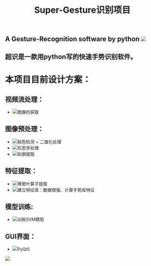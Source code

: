 
# <center> Super-Gesture识别项目 </center><br>
## A Gesture-Recognition software by python  ![](https://img.shields.io/badge/language-python-green) <br>
## 超识是一款用python写的快速手势识别软件。 <br>
# 本项目目前设计方案：<br>
## 视频流处理：
* ![](https://img.shields.io/badge/unfinished-%C3%97-red)图像的获取 
## 图像预处理：
* ![](https://img.shields.io/badge/unfinished-%C3%97-red)肤色检测 + 二值化处理  
* ![](https://img.shields.io/badge/unfinished-%C3%97-red)形态学处理  
* ![](https://img.shields.io/badge/unfinished-%C3%97-red)轮廓提取  
## 特征提取：
* ![](https://img.shields.io/badge/unfinished-%C3%97-red)傅里叶算子提取  
* ![](https://img.shields.io/badge/unfinished-%C3%97-red)建立特征库：数据增强、计算手势库特征 
## 模型训练:
* ![](https://img.shields.io/badge/unfinished-%C3%97-red)训练SVM模型  
## GUI界面： 
* ![](https://img.shields.io/badge/unfinished-%C3%97-red)PyQt5  

 ![](https://img.shields.io/badge/language-python-green)